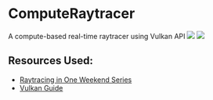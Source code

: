 # ComputeRaytracer
A compute-based real-time raytracer using Vulkan API
![](https://files.catbox.moe/8k2m0u.png)
![](https://files.catbox.moe/322f7e.png)

## Resources Used:
 * [Raytracing in One Weekend Series](https://raytracing.github.io/)
 * [Vulkan Guide](https://vkguide.dev/)
